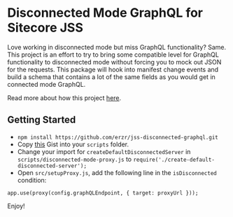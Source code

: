 # Disconnected Mode GraphQL for Sitecore JSS
Love working in disconnected mode but miss GraphQL functionality? Same. This project is an effort to try to bring some compatible level for GraphQL functionality to disconnected mode without forcing you to mock out JSON for the requests. This package will hook into manifest change events and build a schema that contains a lot of the same fields as you would get in connected mode GraphQL.

Read more about how this project [here](https://www.adamlamarre.com/disconnected-mode-graphql-for-sitecore-jss/).

## Getting Started
* `npm install https://github.com/erzr/jss-disconnected-graphql.git`
* Copy [this](https://gist.github.com/erzr/c21d2a2ac5e0c55d13a6d9bda0d22995) Gist into your `scripts` folder.
* Change your import for `createDefaultDisconnectedServer` in `scripts/disconnected-mode-proxy.js` to `require('./create-default-disconnected-server');`
* Open `src/setupProxy.js`, add the following line in the `isDisconnected` condition:
```
app.use(proxy(config.graphQLEndpoint, { target: proxyUrl }));
```
Enjoy!